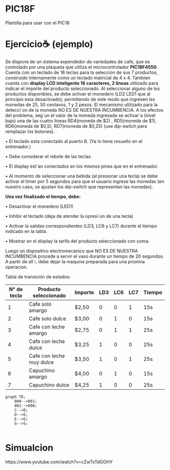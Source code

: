 # PIC18F
Plantilla para usar con el PIC18


# <strong> Ejercicio☕ </strong> (ejemplo)
<p>
Se dispone de un sistema expendedor de variedades de cafe, que es controlado por una plaqueta
que utiliza el microcontrolador <strong>PIC18F4550</strong>. Cuenta con un teclado de 16 teclas para la
seleccion de sus 7 productos, construido internamente como un teclado matricial de 4 x 4.
Tambien cuenta con <strong>display LCD inteligente 16 caracteres, 2 lineas</strong> utilizado para indicar
el importe del producto seleccionado.
Al seleccionar alguno de los productos disponibles, se debe activar el monedero (LD2
LED1 que al principio esta desactivado); permitiendo de este modo que ingresen las monedas
de 25, 50 centavos, 1 y 2 pesos. El mecanismo utilizado para la detecci´on de la moneda NO ES
DE NUESTRA INCUMBENCIA. A los efectos del problema, seg´un el valor de la moneda
ingresada se activar´a (nivel bajo) una de las cuatro lineas RD4(moneda de $2) , RD5(moneda
de $1), RD6(moneda de $0,5), RD7(moneda de $0,25) (use dip-switch para remplazar los
botones).
</p>

<p>• El teclado esta conectado al puerto B. (Ya
lo tiene resuelto en el entrenador.)
</p>
<p>• Debe considerar el rebote de las teclas.</p>
<p>• El display est´an conectados en los mismos
pines que en el entrenador.
</p>
<p>• Al momento de seleccionar una bebida (al
presionar una tecla) se debe activar el timer por 5 segundos para que el usuario ingrese las monedas (en
nuestro caso, se ajustan los dip-switch que representan
las monedas).
</p>

<strong> Una vez finalizado el tiempo, debe: </strong>
<p>• Desactivar el monedero (LED1)</p>
<p>• Inhibir el teclado (deja de atender la opresi´on de una tecla)</p>
<p>• Activar la salidas correspondientes (LD3, LC6 y LC7) durante el tiempo indicado
en la tabla.</p>
<p>• Mostrar en el display la tarifa del producto seleccionado con coma.</p>

<p>Luego un dispositivo electromecanico que NO ES DE NUESTRA INCUMBENCIA procede a servir el vaso durante un tiempo de 20 segundos. A partir de all´ı, debe dejar
la maquina preparada para una proxima operacion.</p>

Tabla de transición de estados:

| N° de tecla | Producto seleccionado  | Importe  | LD3 | LC6  | LC7  | Tiempo |
| --- | --- | --- | --- | --- | --- | --- |
| 1  | Cafe solo amargo | $2,50  | 0 | 0 | 1 | 15s |
| 2 | Cafe solo dulce  | $3,00 | 0 | 1 | 0 | 15s |
| 3 | Cafe con leche amargo  | $2,75 | 0 | 1 | 1 | 25s |
| 4 | Cafe con leche dulce | $3,25  | 1 | 0 | 0 | 25s |
| 5 | Cafe con leche muy dulce | $3,50 | 1 | 0 | 1 | 25s |
| 6 | Capuchino amargo | $4,00 | 0 | 1 | 0 | 15s |
| 7 | Capuchino dulce | $4,25  | 1 | 0 | 0 | 25s |


```mermaid
graph TD;
    000-->001;
    001-->000;
    C-->D;
    D-->E;
    E-->G;
    G-->S;
    
```

# <strong> Simualcion </strong>
<p>https://www.youtube.com/watch?v=cZwTsTdGOHY</p>
